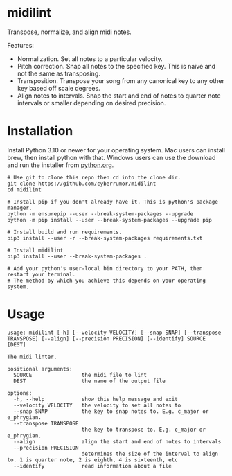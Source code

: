 # midilint

Transpose, normalize, and align midi notes.


Features:
- Normalization. Set all notes to a particular velocity.
- Pitch correction. Snap all notes to the specified key.
  This is naive and not the same as transposing.
- Transposition. Transpose your song from any canonical key
  to any other key based off scale degrees.
- Align notes to intervals. Snap the start and end of notes
  to quarter note intervals or smaller depending on desired
  precision.

# Installation

Install Python 3.10 or newer for your operating system. Mac users can install brew, then install
python with that. Windows users can use the download and run the installer from
[python.org](https://www.python.org/downloads/windows/).

```
# Use git to clone this repo then cd into the clone dir.
git clone https://github.com/cyberrumor/midilint
cd midilint

# Install pip if you don't already have it. This is python's package manager.
python -m ensurepip --user --break-system-packages --upgrade
python -m pip install --user --break-system-packages --upgrade pip

# Install build and run requirements.
pip3 install --user -r --break-system-packages requirements.txt

# Install midilint
pip3 install --user --break-system-packages .

# Add your python's user-local bin directory to your PATH, then restart your terminal.
# The method by which you achieve this depends on your operating system.
```

# Usage

```
usage: midilint [-h] [--velocity VELOCITY] [--snap SNAP] [--transpose TRANSPOSE] [--align] [--precision PRECISION] [--identify] SOURCE [DEST]

The midi linter.

positional arguments:
  SOURCE                the midi file to lint
  DEST                  the name of the output file

options:
  -h, --help            show this help message and exit
  --velocity VELOCITY   the velocity to set all notes to
  --snap SNAP           the key to snap notes to. E.g. c_major or e_phrygian.
  --transpose TRANSPOSE
                        the key to transpose to. E.g. c_major or e_phrygian.
  --align               align the start and end of notes to intervals
  --precision PRECISION
                        determines the size of the interval to align to. 1 is quarter note, 2 is eighth, 4 is sixteenth, etc
  --identify            read information about a file
```

